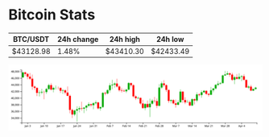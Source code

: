 # Bitcoin Stats

BTC/USDT|24h change|24h high|24h low|
|---|---|---|---|
|$43128.98|1.48%|$43410.30|$42433.49|

<img src="./chart.svg">
